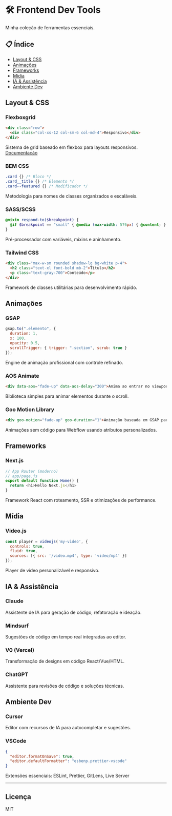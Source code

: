 # 🛠️ Frontend Dev Tools

Minha coleção de ferramentas essenciais.  

## 📋 Índice
- [Layout & CSS](#layout--css)
- [Animações](#animações)
- [Frameworks](#frameworks)
- [Mídia](#mídia)
- [IA & Assistência](#ia--assistência)
- [Ambiente Dev](#ambiente-dev)

## Layout & CSS

### Flexboxgrid
```html
<div class="row">
  <div class="col-xs-12 col-sm-6 col-md-4">Responsivo</div>
</div>
```
Sistema de grid baseado em flexbox para layouts responsivos. [Documentação](http://flexboxgrid.com/)

### BEM CSS
```css
.card {} /* Bloco */
.card__title {} /* Elemento */
.card--featured {} /* Modificador */
```
Metodologia para nomes de classes organizados e escaláveis.

### SASS/SCSS
```scss
@mixin respond-to($breakpoint) {
  @if $breakpoint == "small" { @media (max-width: 576px) { @content; } }
}
```
Pré-processador com variáveis, mixins e aninhamento.

### Tailwind CSS
```html
<div class="max-w-sm rounded shadow-lg bg-white p-4">
  <h2 class="text-xl font-bold mb-2">Título</h2>
  <p class="text-gray-700">Conteúdo</p>
</div>
```
Framework de classes utilitárias para desenvolvimento rápido.

## Animações

### GSAP
```javascript
gsap.to(".elemento", {
  duration: 1,
  x: 100,
  opacity: 0.5,
  scrollTrigger: { trigger: ".section", scrub: true }
});
```
Engine de animação profissional com controle refinado.

### AOS Animate
```html
<div data-aos="fade-up" data-aos-delay="300">Anima ao entrar no viewport</div>
```
Biblioteca simples para animar elementos durante o scroll.

### Goo Motion Library
```html
<div goo-motion="fade-up" goo-duration="1">Animação baseada em GSAP para Webflow</div>
```
Animações sem código para Webflow usando atributos personalizados.

## Frameworks

### Next.js
```javascript
// App Router (moderno)
// app/page.js
export default function Home() {
  return <h1>Hello Next.js</h1>
}
```
Framework React com roteamento, SSR e otimizações de performance.

## Mídia

### Video.js
```javascript
const player = videojs('my-video', {
  controls: true,
  fluid: true,
  sources: [{ src: '/video.mp4', type: 'video/mp4' }]
});
```
Player de vídeo personalizável e responsivo.

## IA & Assistência

### Claude
Assistente de IA para geração de código, refatoração e ideação.

### Mindsurf
Sugestões de código em tempo real integradas ao editor.

### V0 (Vercel)
Transformação de designs em código React/Vue/HTML.

### ChatGPT
Assistente para revisões de código e soluções técnicas.

## Ambiente Dev

### Cursor
Editor com recursos de IA para autocompletar e sugestões.

### VSCode
```json
{
  "editor.formatOnSave": true,
  "editor.defaultFormatter": "esbenp.prettier-vscode"
}
```
Extensões essenciais: ESLint, Prettier, GitLens, Live Server

---

## Licença
MIT
